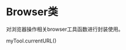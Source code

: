 
# Browser类
对浏览器操作相关browser工具函数进行封装使用。



<Common-Democode title="currentURL" description="返回当前url">
   <componentDos-template-index :code="1"><div class="bold">myTool.currentURL()</div></componentDos-template-index>
  <highlight-code slot="codeText" lang="vue">
      <script>
    import { Browser } from "javascript-tool-class/src/App";
      export default {
        name: "Browser",
        data() {
          return {
            myBrowser: new Browser()
          };
        },
        methods:{
          /**
            * @description: 返回当前url
            * @return { String } 
          */
          currentURL (){
              return window.location.href;
          }
        },
        mounted:{
            myBrowser.currentURL(); // http://localhost:2333/
        }
      };
      
    </script>
    </template>
  </highlight-code>
</Common-Democode>
